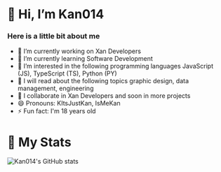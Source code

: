 # 👋 Hi, I’m Kan014
<h3>Here is a little bit about me</h3>  

- 🔭 I’m currently working on Xan Developers
- 🌱 I’m currently learning Software Development
- 💬 I’m interested in the following programming languages JavaScript (JS), TypeScript (TS), Python (PY)
- 📖 I will read about the following topics graphic design, data management, engineering
- 🤝 I collaborate in Xan Developers and soon in more projects
- 😄 Pronouns: KItsJustKan, IsMeKan
- ⚡ Fun fact: I'm 18 years old
<!--- 📫 How to reach me my socials or my [discord](https://discord.gg/9KBZXccxXq) -->

# 🔎 My Stats

![Kan014's GitHub stats](https://github-readme-stats.vercel.app/api?username=kan014&show_icons=true&theme=midnight-purple)
